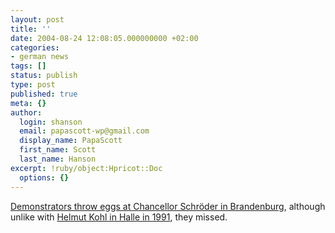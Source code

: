 ```yaml
---
layout: post
title: ''
date: 2004-08-24 12:08:05.000000000 +02:00
categories:
- german news
tags: []
status: publish
type: post
published: true
meta: {}
author:
  login: shanson
  email: papascott-wp@gmail.com
  display_name: PapaScott
  first_name: Scott
  last_name: Hanson
excerpt: !ruby/object:Hpricot::Doc
  options: {}
---
```

<p><a href="http://www.spiegel.de/politik/deutschland/0,1518,314737,00.html" title="Brandenburg: Demonstranten bewerfen Schröder mit Eiern - Politik - SPIEGEL ONLINE">Demonstrators throw eggs at Chancellor Schröder in Brandenburg</a>, although unlike with <a href="http://www.faz.net/s/Rub21DD40806F8345FAA42A456821D3EDFF/Doc~E96DFB100BE6D4DBFB4133EBB338325F7~ATpl~Ecommon~Scontent.html">Helmut Kohl in Halle in 1991</a>, they missed.</p>

